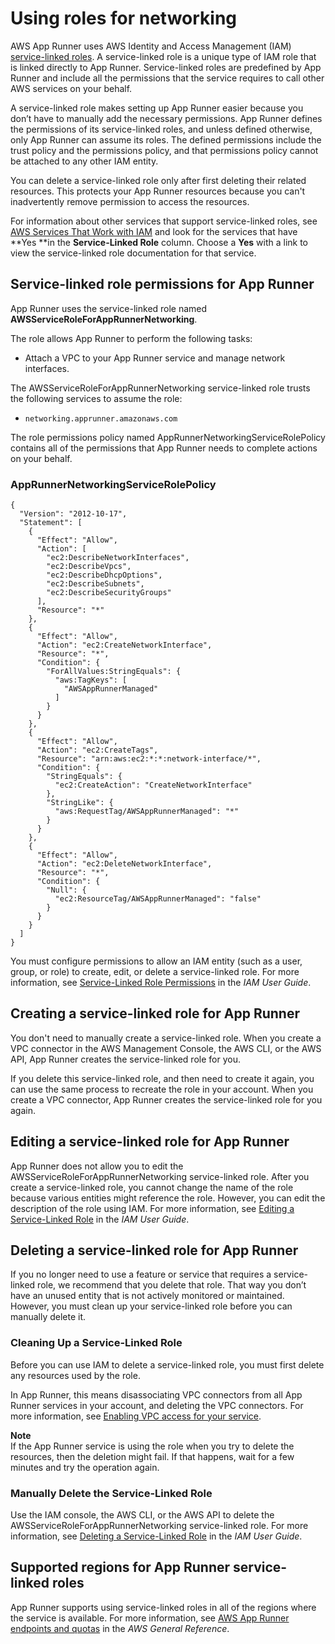 # Using roles for networking<a name="using-service-linked-roles-networking"></a>

AWS App Runner uses AWS Identity and Access Management \(IAM\)[ service\-linked roles](https://docs.aws.amazon.com/IAM/latest/UserGuide/id_roles_terms-and-concepts.html#iam-term-service-linked-role)\. A service\-linked role is a unique type of IAM role that is linked directly to App Runner\. Service\-linked roles are predefined by App Runner and include all the permissions that the service requires to call other AWS services on your behalf\. 

A service\-linked role makes setting up App Runner easier because you don’t have to manually add the necessary permissions\. App Runner defines the permissions of its service\-linked roles, and unless defined otherwise, only App Runner can assume its roles\. The defined permissions include the trust policy and the permissions policy, and that permissions policy cannot be attached to any other IAM entity\.

You can delete a service\-linked role only after first deleting their related resources\. This protects your App Runner resources because you can't inadvertently remove permission to access the resources\.

For information about other services that support service\-linked roles, see [AWS Services That Work with IAM](https://docs.aws.amazon.com/IAM/latest/UserGuide/reference_aws-services-that-work-with-iam.html) and look for the services that have **Yes **in the **Service\-Linked Role** column\. Choose a **Yes** with a link to view the service\-linked role documentation for that service\.

## Service\-linked role permissions for App Runner<a name="service-linked-role-permissions-networking"></a>

App Runner uses the service\-linked role named **AWSServiceRoleForAppRunnerNetworking**\.

The role allows App Runner to perform the following tasks:
+ Attach a VPC to your App Runner service and manage network interfaces\.

The AWSServiceRoleForAppRunnerNetworking service\-linked role trusts the following services to assume the role:
+ `networking.apprunner.amazonaws.com`

The role permissions policy named AppRunnerNetworkingServiceRolePolicy contains all of the permissions that App Runner needs to complete actions on your behalf\.

### AppRunnerNetworkingServiceRolePolicy<a name="service-linked-role-permissions-networking.policy"></a>

```
{
  "Version": "2012-10-17",
  "Statement": [
    {
      "Effect": "Allow",
      "Action": [
        "ec2:DescribeNetworkInterfaces",
        "ec2:DescribeVpcs",
        "ec2:DescribeDhcpOptions",
        "ec2:DescribeSubnets",
        "ec2:DescribeSecurityGroups"
      ],
      "Resource": "*"
    },
    {
      "Effect": "Allow",
      "Action": "ec2:CreateNetworkInterface",
      "Resource": "*",
      "Condition": {
        "ForAllValues:StringEquals": {
          "aws:TagKeys": [
            "AWSAppRunnerManaged"
          ]
        }
      }
    },
    {
      "Effect": "Allow",
      "Action": "ec2:CreateTags",
      "Resource": "arn:aws:ec2:*:*:network-interface/*",
      "Condition": {
        "StringEquals": {
          "ec2:CreateAction": "CreateNetworkInterface"
        },
        "StringLike": {
          "aws:RequestTag/AWSAppRunnerManaged": "*"
        }
      }
    },
    {
      "Effect": "Allow",
      "Action": "ec2:DeleteNetworkInterface",
      "Resource": "*",
      "Condition": {
        "Null": {
          "ec2:ResourceTag/AWSAppRunnerManaged": "false"
        }
      }
    }
  ]
}
```

You must configure permissions to allow an IAM entity \(such as a user, group, or role\) to create, edit, or delete a service\-linked role\. For more information, see [Service\-Linked Role Permissions](https://docs.aws.amazon.com/IAM/latest/UserGuide/using-service-linked-roles.html#service-linked-role-permissions) in the *IAM User Guide*\.

## Creating a service\-linked role for App Runner<a name="create-service-linked-role-networking"></a>

You don't need to manually create a service\-linked role\. When you create a VPC connector in the AWS Management Console, the AWS CLI, or the AWS API, App Runner creates the service\-linked role for you\. 

If you delete this service\-linked role, and then need to create it again, you can use the same process to recreate the role in your account\. When you create a VPC connector, App Runner creates the service\-linked role for you again\. 

## Editing a service\-linked role for App Runner<a name="edit-service-linked-role-networking"></a>

App Runner does not allow you to edit the AWSServiceRoleForAppRunnerNetworking service\-linked role\. After you create a service\-linked role, you cannot change the name of the role because various entities might reference the role\. However, you can edit the description of the role using IAM\. For more information, see [Editing a Service\-Linked Role](https://docs.aws.amazon.com/IAM/latest/UserGuide/using-service-linked-roles.html#edit-service-linked-role) in the *IAM User Guide*\.

## Deleting a service\-linked role for App Runner<a name="delete-service-linked-role-networking"></a>

If you no longer need to use a feature or service that requires a service\-linked role, we recommend that you delete that role\. That way you don’t have an unused entity that is not actively monitored or maintained\. However, you must clean up your service\-linked role before you can manually delete it\.

### Cleaning Up a Service\-Linked Role<a name="service-linked-role-review-before-delete-networking"></a>

Before you can use IAM to delete a service\-linked role, you must first delete any resources used by the role\.

In App Runner, this means disassociating VPC connectors from all App Runner services in your account, and deleting the VPC connectors\. For more information, see [Enabling VPC access for your service](network-vpc.md)\.

**Note**  
If the App Runner service is using the role when you try to delete the resources, then the deletion might fail\. If that happens, wait for a few minutes and try the operation again\.

### Manually Delete the Service\-Linked Role<a name="slr-manual-delete-networking"></a>

Use the IAM console, the AWS CLI, or the AWS API to delete the AWSServiceRoleForAppRunnerNetworking service\-linked role\. For more information, see [Deleting a Service\-Linked Role](https://docs.aws.amazon.com/IAM/latest/UserGuide/using-service-linked-roles.html#delete-service-linked-role) in the *IAM User Guide*\.

## Supported regions for App Runner service\-linked roles<a name="slr-regions-networking"></a>

App Runner supports using service\-linked roles in all of the regions where the service is available\. For more information, see [AWS App Runner endpoints and quotas](https://docs.aws.amazon.com/general/latest/gr/apprunner.html) in the *AWS General Reference*\.